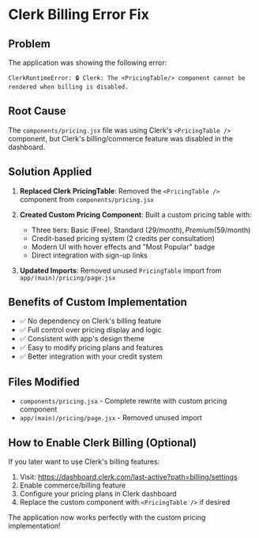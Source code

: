 # Clerk Billing Error Fix

## Problem
The application was showing the following error:
```
ClerkRuntimeError: 🔒 Clerk: The <PricingTable/> component cannot be rendered when billing is disabled.
```

## Root Cause
The `components/pricing.jsx` file was using Clerk's `<PricingTable />` component, but Clerk's billing/commerce feature was disabled in the dashboard.

## Solution Applied
1. **Replaced Clerk PricingTable**: Removed the `<PricingTable />` component from `components/pricing.jsx`
2. **Created Custom Pricing Component**: Built a custom pricing table with:
   - Three tiers: Basic (Free), Standard ($29/month), Premium ($59/month)
   - Credit-based pricing system (2 credits per consultation)
   - Modern UI with hover effects and "Most Popular" badge
   - Direct integration with sign-up links

3. **Updated Imports**: Removed unused `PricingTable` import from `app/(main)/pricing/page.jsx`

## Benefits of Custom Implementation
- ✅ No dependency on Clerk's billing feature
- ✅ Full control over pricing display and logic
- ✅ Consistent with app's design theme
- ✅ Easy to modify pricing plans and features
- ✅ Better integration with your credit system

## Files Modified
- `components/pricing.jsx` - Complete rewrite with custom pricing component
- `app/(main)/pricing/page.jsx` - Removed unused import

## How to Enable Clerk Billing (Optional)
If you later want to use Clerk's billing features:
1. Visit: https://dashboard.clerk.com/last-active?path=billing/settings
2. Enable commerce/billing feature
3. Configure your pricing plans in Clerk dashboard
4. Replace the custom component with `<PricingTable />` if desired

The application now works perfectly with the custom pricing implementation!